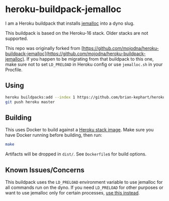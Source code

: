 # heroku-buildpack-jemalloc

I am a Heroku buildpack that installs
[jemalloc](http://www.canonware.com/jemalloc/) into a dyno slug.

This buildpack is based on the Heroku-16 stack. Older stacks are not supported.

This repo was originally forked from [https://github.com/mojodna/heroku-buildpack-jemalloc](https://github.com/mojodna/heroku-buildpack-jemalloc). If you happen to be migrating from that buildpack to this one, make sure not to set `LD_PRELOAD` in Heroku config or use `jemalloc.sh` in your Procfile.

## Using

```bash
heroku buildpacks:add --index 1 https://github.com/brian-kephart/heroku-buildpack-jemalloc.git
git push heroku master
```

## Building

This uses Docker to build against a [Heroku stack image](https://github.com/heroku/stack-images). Make sure you have Docker running before building, then run:

```bash
make
```

Artifacts will be dropped in `dist/`.  See `Dockerfile`s for build options.

## Known Issues/Concerns
This buildpack uses the `LD_PRELOAD` environment variable to use jemalloc for all commands run on the dyno. If you need `LD_PRELOAD` for other purposes or want to use jemalloc only for certain processes, [use this instead](https://github.com/mojodna/heroku-buildpack-jemalloc).
